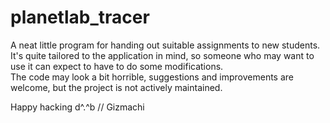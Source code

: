 # planetlab_tracer

A neat little program for handing out suitable assignments to new students. It's quite tailored to the application in mind, so someone who may want to use it can expect to have to do some modifications.  
The code may look a bit horrible, suggestions and improvements are welcome, but the project is not actively maintained. 

Happy hacking d^.^b
// Gizmachi

